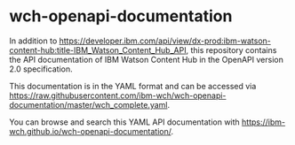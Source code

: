 # wch-openapi-documentation

In addition to <https://developer.ibm.com/api/view/dx-prod:ibm-watson-content-hub:title-IBM_Watson_Content_Hub_API>, this repository contains the API documentation of IBM Watson Content Hub in the OpenAPI version 2.0 specification.

This documentation is in the YAML format and can be accessed via <https://raw.githubusercontent.com/ibm-wch/wch-openapi-documentation/master/wch_complete.yaml>.

You can browse and search this YAML API documentation with <https://ibm-wch.github.io/wch-openapi-documentation/>.
